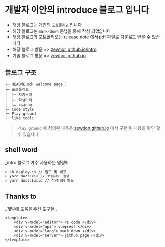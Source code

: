 # 개발자 이안의 introduce 블로그 입니다

- 해당 블로그는 개인의 `포트폴리오` 입니다
- 해당 블로그는 `mark-down` 문법을 통해 작성 되었습니다
- 해당 블로그의 포트폴리오는 [release note](../../releases) 에서 pdf 파일로 다운로드 받을 수 있습니다
- 해당 블로그 방문 => [zewtion.github.io/intro](https://zewtion.github.io/intro)
- 기술 블로그 방문 => [zewtion.github.io](https://zewtion.github.io)

## 블로그 구조

``` blog
├─ README.md( welcome page )
├─ 포트폴리오
│  ├─ 자기소개
│  ├─ 학생이력
│  └─ 회사이력
├─ Code style
├─ Play ground
└─ like tools
```

> `Play ground` 에 정의된 내용은 [zewtion.github.io](https://zewtion.github.io) 에서 구현 된 내용을 확인 할 수 있습니다

## shell word

_intro 블로그 자주 사용하는 명령어

```bash
> sh deploy.sh // 빌드 및 배포
> yarn docs:dev // 로컬서버 실행
> yarn docs:build // 작성내용 빌드
```

## Thanks to

_개발에 도움을 주신 도구들..

```vue
<template>
    <div v-model="editor"> vs code </div>
    <div v-model="api"> vuepress </div>
    <div v-model="lang"> mark down </div>
    <div v-model="server"> github page </div>
</template>
```
